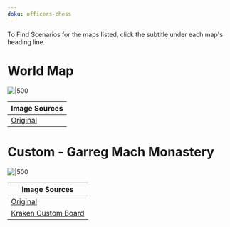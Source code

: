 ```yaml
---
doku: officers-chess
---
```

To Find Scenarios for the maps listed, click the subtitle under each map's heading line. 

# World Map

![|500](https://serenesforest.net/wp-content/gallery/too-big3/HACP_ANVY_map01_01_R_ad-0.jpg)

| Image Sources |
| --------------|
| [Original](https://serenesforest.net/wp-content/gallery/too-big3/HACP_ANVY_map01_01_R_ad-0.jpg) |

# Custom - Garreg Mach Monastery

![|500](https://images-wixmp-ed30a86b8c4ca887773594c2.wixmp.com/f/8f1e4b27-b38b-44d9-a34f-a96aa1cda4fe/ddvhnct-7f66b692-fc18-4b3e-90c8-f0dd77b2d49c.png?token=eyJ0eXAiOiJKV1QiLCJhbGciOiJIUzI1NiJ9.eyJzdWIiOiJ1cm46YXBwOjdlMGQxODg5ODIyNjQzNzNhNWYwZDQxNWVhMGQyNmUwIiwiaXNzIjoidXJuOmFwcDo3ZTBkMTg4OTgyMjY0MzczYTVmMGQ0MTVlYTBkMjZlMCIsIm9iaiI6W1t7InBhdGgiOiJcL2ZcLzhmMWU0YjI3LWIzOGItNDRkOS1hMzRmLWE5NmFhMWNkYTRmZVwvZGR2aG5jdC03ZjY2YjY5Mi1mYzE4LTRiM2UtOTBjOC1mMGRkNzdiMmQ0OWMucG5nIn1dXSwiYXVkIjpbInVybjpzZXJ2aWNlOmZpbGUuZG93bmxvYWQiXX0.ENN-OmJXYncSo7zb9oabdzBvOivvBcuIhWCs0dJqnmQ)

| Image Sources |
| --------------|
| [Original](https://www.deviantart.com/chrobincormillalover/art/Fire-Emblem-Rezurrection-Garreg-Mach-Map-838951805) |
| [Kraken Custom Board](http://thelittlethingswemiss.us/TabletopSim/ss8-kraken-maps/garreg_mach_chrobincormillalover_deviantart.png) |

